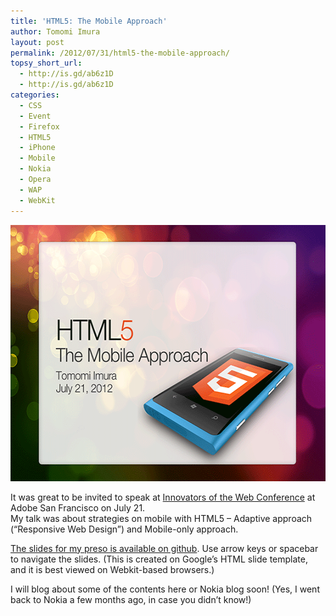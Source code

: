 ```yaml
---
title: 'HTML5: The Mobile Approach'
author: Tomomi Imura
layout: post
permalink: /2012/07/31/html5-the-mobile-approach/
topsy_short_url:
  - http://is.gd/ab6z1D
  - http://is.gd/ab6z1D
categories:
  - CSS
  - Event
  - Firefox
  - HTML5
  - iPhone
  - Mobile
  - Nokia
  - Opera
  - WAP
  - WebKit
---
```

<a href="http://girliemac.github.com/presentation-slides/cascade/#1" title="presentation" target="_blank"><img src="/assets/images/wp-content/uploads/2012/07/html5-slide.png" alt="" title="html5-slide" width="560" height="410" class="aligncenter size-full wp-image-500" /></a>

It was great to be invited to speak at <a href="http://cascadesf.com/3197-2/" target="_blank">Innovators of the Web Conference</a> at Adobe San Francisco on July 21.  
My talk was about strategies on mobile with HTML5 &#8211; Adaptive approach (&#8220;Responsive Web Design&#8221;) and Mobile-only approach.

<a href="http://girliemac.github.com/presentation-slides/cascade/#1" title="presentation" target="_blank">The slides for my preso is available on github</a>. Use arrow keys or spacebar to navigate the slides. (This is created on Google&#8217;s HTML slide template, and it is best viewed on Webkit-based browsers.)

I will blog about some of the contents here or Nokia blog soon! (Yes, I went back to Nokia a few months ago, in case you didn&#8217;t know!)